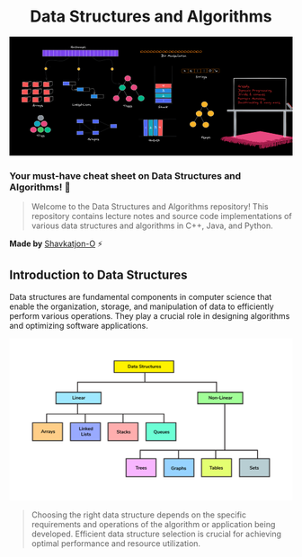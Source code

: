 <h1 align="center">Data Structures and Algorithms</h1>

<!-- <p align="center"><strong>Lecture Notes • Source Code • Resources • by @Shavkatjon-O</strong></p> -->

![Data Structures and Computer Algorithms](images/dsa1.webp)

<h3>Your must-have cheat sheet on Data Structures and Algorithms! 🚀  </h3>

> Welcome to the Data Structures and Algorithms repository! This repository contains lecture notes and source code implementations of various data structures and algorithms in C++, Java, and Python.

**Made by** [Shavkatjon-O](https://github.com/Shavkatjon-O) ⚡️

## Introduction to Data Structures

Data structures are fundamental components in computer science that enable the organization, storage, and manipulation of data to efficiently perform various operations. They play a crucial role in designing algorithms and optimizing software applications.

![Data Structures](images/data-structures.png)

> Choosing the right data structure depends on the specific requirements and operations of the algorithm or application being developed. Efficient data structure selection is crucial for achieving optimal performance and resource utilization.


<!-- ## Table of Contents
- [Section 1](#section-1)
  - [Subsection 1.1](#subsection-1.1)
  - [Subsection 1.2](#subsection-1.2)
- [Section 2](#section-2)
  - [Subsection 2.1](#subsection-2.1)
  - [Subsection 2.2](#subsection-2.2)


## 📚 Table of Contents
- [Introduction](#introduction)
- [Features](#features)
- [Installation](#installation)
- [Usage](#usage)



<details>
  <summary>Table of Contents</summary>

  - [Section 1](#section-1)
    - [Subsection 1.1](#subsection-1.1)
    - [Subsection 1.2](#subsection-1.2)
  - [Section 2](#section-2)
    - [Subsection 2.1](#subsection-2.1)
    - [Subsection 2.2](#subsection-2.2)
</details>


## Table of Contents

- [Section 1](#section-1)
---
- [Section 2](#section-2)
---
- [Section 3](#section-3)


## **Table of Contents**
- [*Section 1*](#section-1)
- [**Section 2**](#section-2)
- [_Section 3_](#section-3)

<span style="color: green;">**Table of Contents**</span>
- <span style="color: blue;">[Section 1](#section-1)</span>
- <span style="color: red;">[Section 2](#section-2)</span>
- <span style="color: purple;">[Section 3](#section-3)</span>
 -->

<!-- ## Table of Contents

1. [Introduction](#introduction)
2. [Languages](#languages)
3. [Directory Structure](#directory-structure)
4. [How to Use](#how-to-use)
5. [Contributing](#contributing)
6. [License](#license)

## Introduction

This repository serves as a resource for learning and implementing fundamental data structures and algorithms. Whether you are a student, programmer, or anyone interested in sharpening your problem-solving skills, you'll find a variety of materials and code snippets here.

## Languages

The code examples are provided in the following programming languages:

- Python
- Java
- C++

Feel free to explore the language-specific folders to find the implementation that best suits your needs.

## Directory Structure

The repository is organized into different directories based on programming languages. Each language folder contains subdirectories for various topics, such as arrays, linked lists, sorting algorithms, searching algorithms, etc.

```
/data-structures-and-algorithms
|-- python
| |-- arrays
| |-- linked_lists
| |-- sorting
| |-- searching
| ...
|-- java
| |-- arrays
| |-- linked_lists
| |-- sorting
| |-- searching
| ...
|-- cpp
| |-- arrays
| |-- linked_lists
| |-- sorting
| |-- searching
| ...
``` -->